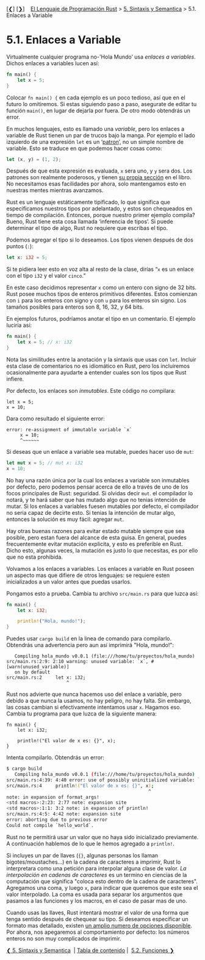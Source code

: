 [[❮]](ch05-00-syntax-and-semantics.md)
[[❯]](ch05-02-functions.md)
&nbsp;&nbsp;
[El Lenguaje de Programación Rust](_index.md) >
[5. Sintaxis y Semantica](ch05-00-syntax-and-semantics.md) >
5.1. Enlaces a Variable

# 5.1. Enlaces a Variable

Virtualmente cualquier programa no-'Hola Mundo’ usa *enlaces a variables*.
Dichos enlaces a variables lucen así:

```rust
fn main() {
    let x = 5;
}
```

Colocar `fn main() {` en cada ejemplo es un poco tedioso, así que en el futuro
lo omitiremos. Si estas siguiendo paso a paso, asegurate de editar tu función
`main()`, en lugar de dejarla por fuera. De otro modo obtendrás un error.

En muchos lenguajes, esto es llamado una *variable*, pero los enlaces a variable
de Rust tienen un par de trucos bajo la manga. Por ejemplo el lado izquierdo de
una expresión `let` es un ‘[patron][pattern]’, no un simple nombre de variable.
Esto se traduce en que podemos hacer cosas como:

```rust
let (x, y) = (1, 2);
```

Después de que esta expresión es evaluada, `x` sera uno, y `y` sera dos. Los
patrones son realmente poderosos, y tienen [su propia sección][pattern] en el
libro. No necesitamos esas facilidades por ahora, solo mantengamos esto en
nuestras mentes mientras avanzamos.

[pattern]: patterns.html

Rust es un lenguaje estáticamente tipificado, lo que significa que especificamos
nuestros tipos por adelantado, y estos son chequeados en tiempo de compilación.
Entonces, porque nuestro primer ejemplo compila? Bueno, Rust tiene esta cosa
llamada ‘inferencia de tipos’. Si puede determinar el tipo de algo, Rust no
requiere que escribas el tipo.

Podemos agregar el tipo si lo deseamos. Los tipos vienen después de dos puntos
(`:`):

```rust
let x: i32 = 5;
```

Si te pidiera leer esto en voz alta al resto de la clase, dirías “`x` es un
enlace con el tipo `i32` y el valor `cinco`.”

En este caso decidimos representar `x` como un entero con signo de 32 bits. Rust
posee muchos tipos de enteros primitivos diferentes. Estos comienzan con `i`
para los enteros con signo y con `u` para los enteros sin signo. Los tamaños
posibles para enteros son 8, 16, 32, y 64 bits.

En ejemplos futuros, podríamos anotar el tipo en un comentario. El ejemplo
luciría así:

```rust
fn main() {
    let x = 5; // x: i32
}
```

Nota las similitudes entre la anotación y la sintaxis que usas con `let`.
Incluir esta clase de comentarios no es idiomático en Rust, pero los incluiremos
ocasionalmente para ayudarte a entender cuales son los tipos que Rust infiere.

Por defecto, los enlaces son *inmutables*. Este código no compilara:

```rust,ignore
let x = 5;
x = 10;
```

Dara como resultado el siguiente error:

```text
error: re-assignment of immutable variable `x`
     x = 10;
     ^~~~~~~
```

Si deseas que un enlace a variable sea mutable, puedes hacer uso de `mut`:


```rust
let mut x = 5; // mut x: i32
x = 10;
```

No hay una razón única por la cual los enlaces a variable son inmutables por
defecto, pero podemos pensar acerca de ello a través de uno de los focos
principales de Rust: seguridad. Si olvidas decir `mut`. el compilador lo notará,
y te hará saber que has mutado algo que no tenias intención de mutar. Si los
enlaces a variables fuesen mutables por defecto, el compilador no seria capaz de
decirte esto. Si tenias la intención de mutar algo, entonces la solución es muy
fácil: agregar `mut`.

Hay otras buenas razones para evitar estado mutable siempre que sea posible,
pero estan fuera del alcance de esta guisa. En general, puedes frecuentemente
evitar mutación explicita, y esto es preferible en Rust. Dicho esto, algunas
veces, la mutación es justo lo que necesitas, es por ello que no esta prohibida.

Volvamos a los enlaces a variables. Los enlaces a variable en Rust poseen un
aspecto mas que difiere de otros lenguajes: se requiere esten inicializados a un
valor antes que puedas usarlos.

Pongamos esto a prueba. Cambia tu archivo `src/main.rs` para que luzca así:

```rust
fn main() {
    let x: i32;

    println!("Hola, mundo!");
}
```

Puedes usar `cargo build` en la linea de comando para compilarlo. Obtendrás una
advertencia pero aun así imprimirá "Hola, mundo!":


```text
   Compiling hola_mundo v0.0.1 (file:///home/tu/proyectos/hola_mundo)
src/main.rs:2:9: 2:10 warning: unused variable: `x`, #[warn(unused_variable)]
   on by default
src/main.rs:2     let x: i32;
                      ^
```

Rust nos advierte que nunca hacemos uso del enlace a variable, pero debido a que
nunca la usamos, no hay peligro, no hay falta. Sin embargo, las cosas cambian si
efectivamente intentamos usar `x`. Hagamos eso. Cambia tu programa para que
luzca de la siguiente manera:

```rust,ignore
fn main() {
    let x: i32;

    println!("El valor de x es: {}", x);
}
```

Intenta compilarlo. Obtendrás un error:


```bash
$ cargo build
   Compiling hola_mundo v0.0.1 (file:///home/tu/proyectos/hola_mundo)
src/main.rs:4:39: 4:40 error: use of possibly uninitialized variable: `x`
src/main.rs:4     println!("El valor de x es: {}", x);
                                                    ^
note: in expansion of format_args!
<std macros>:2:23: 2:77 note: expansion site
<std macros>:1:1: 3:2 note: in expansion of println!
src/main.rs:4:5: 4:42 note: expansion site
error: aborting due to previous error
Could not compile `hello_world`.
```

Rust no te permitirá usar un valor que no haya sido inicializado previamente. A
continuación hablemos de lo que le hemos agregado a `println!`.

Si incluyes un par de llaves (`{}`, algunas personas los llaman
bigotes/moustaches...) en la cadena de caracteres a imprimir, Rust lo
interpretara como una petición para interpolar alguna clase de valor. *La
interpolación en cadenas de caracteres* es un termino en ciencias de la
computación que significa "coloca esto dentro de la cadena de caracteres".
Agregamos una coma, y luego `x`, para indicar que queremos que este sea el valor
interpolado. La coma es usada para separar los argumentos que pasamos a las
funciones y los macros, en el caso de pasar mas de uno.

Cuando usas las llaves, Rust intentará mostrar el valor de una forma que tenga
sentido después de chequear su tipo. Si deseamos especificar un formato mas
detallado, existen [un amplio numero de opciones disponible][format]. Por ahora,
nos apegaremos al comportamiento por defecto: los números enteros no son muy
complicados de imprimir.

[format]: ../std/fmt/index.html

[❮ 5. Sintaxis y Semantica](ch05-00-syntax-and-semantics.md)
&nbsp;|&nbsp;[Tabla de contenido](_index.md)&nbsp;|&nbsp;
[5.2. Funciones ❯](ch05-02-functions.md)
